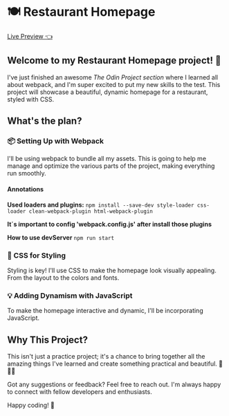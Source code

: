 # 🍽️ Restaurant Homepage

[Live Preview 👈](https://mauroagustin99.github.io/resturant-page/)

## Welcome to my Restaurant Homepage project! 🎉

I've just finished an awesome _The Odin Project section_ where I learned all about webpack, and I'm super excited to put my new skills to the test. This project will showcase a beautiful, dynamic homepage for a restaurant, styled with CSS.

## What's the plan?

### 📦 Setting Up with Webpack

I'll be using webpack to bundle all my assets. This is going to help me manage and optimize the various parts of the project, making everything run smoothly.

#### Annotations

**Used loaders and plugins:**
`npm install --save-dev style-loader css-loader clean-webpack-plugin html-webpack-plugin`

**It´s important to config 'webpack.config.js' after install those plugins**

**How to use devServer**
`npm run start`

### 🎨 CSS for Styling

Styling is key! I'll use CSS to make the homepage look visually appealing. From the layout to the colors and fonts.

### 💡 Adding Dynamism with JavaScript

To make the homepage interactive and dynamic, I'll be incorporating JavaScript.

## Why This Project?

This isn't just a practice project; it's a chance to bring together all the amazing things I've learned and create something practical and beautiful. 🍕🍔🍜

Got any suggestions or feedback? Feel free to reach out. I'm always happy to connect with fellow developers and enthusiasts.

Happy coding! 🚀
